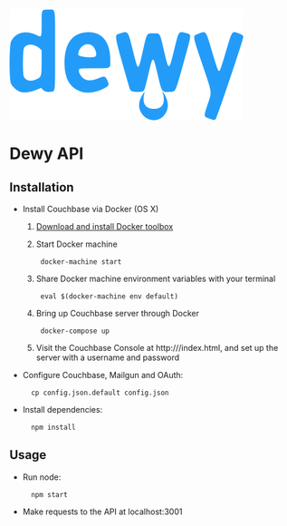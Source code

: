 ![Dewy](dewy.png "Dewy")

# Dewy API

## Installation

* Install Couchbase via Docker (OS X)

	1. [Download and install Docker toolbox](https://docs.docker.com/mac/step_one/)
	2. Start Docker machine
	
			docker-machine start
			
	3. Share Docker machine environment variables with your terminal
	
			eval $(docker-machine env default)
			
	4. Bring up Couchbase server through Docker
	
			docker-compose up

	5. Visit the Couchbase Console at http://<docker-machine-ip>/index.html, and set up the server with a username and password

* Configure Couchbase, Mailgun and OAuth:

        cp config.json.default config.json

* Install dependencies:

		npm install

## Usage

* Run node:

		npm start

* Make requests to the API at localhost:3001